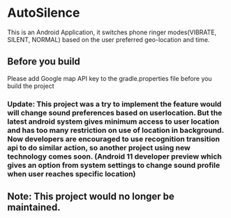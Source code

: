 # AutoSilence
This is an Android Application, it switches phone ringer modes(VIBRATE, SILENT, NORMAL) based on the user preferred geo-location and time.

## Before you build
Please add Google map API key to the gradle.properties file before you build the project

### Update: This project was a try to implement the feature would will change sound preferences based on userlocation. But the latest android system gives minimum access to user location and has too many restriction on use of location in background. Now developers are encouraged to use recognition transition api to do similar action, so another project using new technology comes soon. (Android 11 developer preview which gives an option from system settings to change sound profile when user reaches specific location)

## Note: This project would no longer be maintained.

